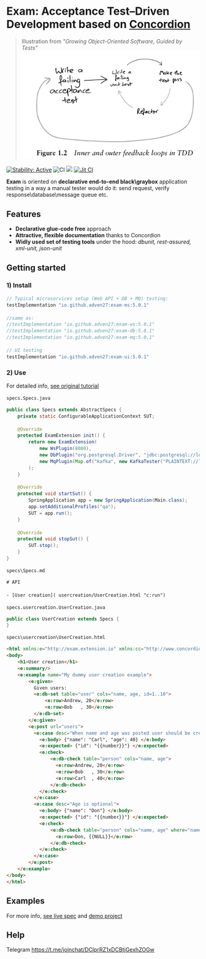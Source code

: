 # Exam: Acceptance Test–Driven Development based on [Concordion](https://github.com/concordion/concordion)

>Illustration from *"Growing Object-Oriented Software, Guided by Tests"*
>[![Exam](docs/atdd.png)](#attributions)

[![Stability: Active](https://masterminds.github.io/stability/active.svg)](https://masterminds.github.io/stability/active.html)
![CI](https://github.com/Adven27/Exam/workflows/CI/badge.svg)
[![](https://jitpack.io/v/Adven27/Exam.svg)](https://jitpack.io/#Adven27/Exam)
[![Jit CI](https://jitci.com/gh/Adven27/Exam/svg)](https://jitci.com/gh/Adven27/Exam)


**Exam** is oriented on **declarative end-to-end black\graybox** application testing in a way a manual tester would do it: send request, verify response\database\message queue etc.

## Features

- **Declarative glue-code free** approach
- **Attractive, flexible documentation** thanks to Concordion
- **Widly used set of testing tools** under the hood: *dbunit, rest-assured, xml-unit, json-unit*

## Getting started
### 1) Install

```groovy
// Typical microservices setup (Web API + DB + MQ) testing:
testImplementation "io.github.adven27:exam-ms:5.0.1"

//same as:
//testImplementation "io.github.adven27:exam-ws:5.0.1"
//testImplementation "io.github.adven27:exam-db:5.0.1"
//testImplementation "io.github.adven27:exam-mq:5.0.1"

// UI testing
testImplementation "io.github.adven27:exam-ui:5.0.1"
```
### 2) Use

For detailed info, [see original tutorial](http://concordion.org/tutorial/java/markdown/)

`specs.Specs.java`
```java
public class Specs extends AbstractSpecs {
    private static ConfigurableApplicationContext SUT;

    @Override
    protected ExamExtension init() {
        return new ExamExtension(
            new WsPlugin(8080),
            new DbPlugin("org.postgresql.Driver", "jdbc:postgresql://localhost:5432/postgres", "postgres", "postgres"),
            new MqPlugin(Map.of("kafka", new KafkaTester("PLAINTEXT://localhost:9092", "topic")))
        );
    }

    @Override
    protected void startSut() {
        SpringApplication app = new SpringApplication(Main.class);
        app.setAdditionalProfiles("qa");
        SUT = app.run();
    }

    @Override
    protected void stopSut() {
        SUT.stop();
    }
}
```

`specs\Specs.md`
```html
# API

- [User creation]( usercreation/UserCreation.html "c:run")
```

`specs.usercreation.UserCreation.java`
```java
public class UserCreation extends Specs {
}
```

`specs\usercreation\UserCreation.html`
```html
<html xmlns:e="http://exam.extension.io" xmlns:cc="http://www.concordion.org/2007/concordion">
<body>
    <h1>User creation</h1>
    <e:summary/>
    <e:example name="My dummy user creation example">
        <e:given>
          Given users:
          <e:db-set table="user" cols="name, age, id=1..10">
              <e:row>Andrew, 20</e:row>
              <e:row>Bob   , 30</e:row>
          </e:db-set>
        </e:given>
        <e:post url="users">
          <e:case desc="When name and age was posted user should be created and id should be returned">        
            <e:body> {"name": "Carl", "age": 40} </e:body>
            <e:expected> {"id": "{{number}}"} </e:expected>
            <e:check>
                <e:db-check table="person" cols="name, age">
                  <e:row>Andrew, 20</e:row>
                  <e:row>Bob   , 30</e:row>
                  <e:row>Carl  , 40</e:row>
                </e:db-check>
            </e:check>
          </e:case>      
          <e:case desc="Age is optional">
            <e:body> {"name": "Don"} </e:body>
            <e:expected> {"id": "{{number}}"} </e:expected>
            <e:check>
                <e:db-check table="person" cols="name, age" where="name='Don'">
                  <e:row>Don, {{NULL}}</e:row>
                </e:db-check>
            </e:check>
          </e:case>
        </e:post>
    </e:example>
</body>
</html>
```
## Examples

For more info, [see live spec](https://adven27.github.io/Exam/specs/Specs.html) and [demo project](https://github.com/Adven27/service-tests/blob/master/demo/src/test/resources/specs/Specs.md)

## Help
Telegram https://t.me/joinchat/DClprRZ1xDCBtjGexhZOGw
